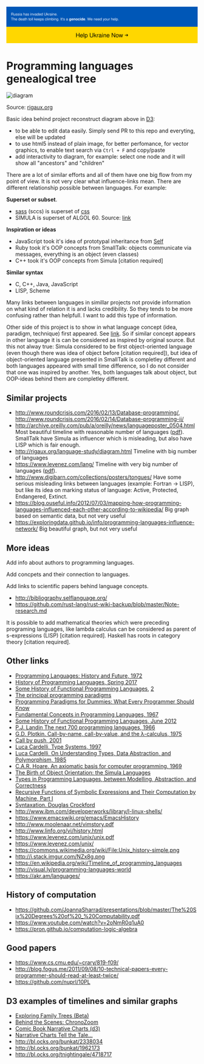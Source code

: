 [![Stand With Ukraine](https://raw.githubusercontent.com/vshymanskyy/StandWithUkraine/main/banner2-direct.svg)](https://vshymanskyy.github.io/StandWithUkraine)

# Programming languages genealogical tree

![diagram](https://rawgithub.com/stereobooster/programming-languages-genealogical-tree/gh-pages/img/diagram.svg)

Source: [rigaux.org](http://rigaux.org/language-study/diagram.html)

Basic idea behind project reconstruct diagram above in [D3](https://d3js.org/):

  - to be able to edit data easily. Simply send PR to this repo and everyting, else will be updated
  - to use html5 instead of plain image, for better perfomance, for vector graphics, to enable text search via `Ctrl + F` and copy/paste
  - add interactivity to diagram, for example: select one node and it will show all "ancestors" and "children"

There are a lot of similar efforts and all of them have one big flow from my point of view. It is not very clear what influence-links mean. There are different relationship possible between languages. For example:

**Superset or subset**.

  - [sass](http://sass-lang.com/) (sccs) is superset of [css](https://www.w3.org/Style/CSS/Overview.en.html)
  - SIMULA is superset of ALGOL 60. Source: [link](http://www.edelweb.fr/Simula/#7)

**Inspiration or ideas**

  - JavaScript took it's idea of prototypal inheritance from [Self](https://en.wikipedia.org/wiki/Self_(programming_language))
  - Ruby took it's OOP concepts from SmallTalk: objects communicate  via messages, everything is an object (even classes)
  - C++ took it's OOP concepts from Simula [citation required]

**Similar syntax**

  - C, C++, Java, JavaScript
  - LISP, Scheme

Many links between languages in simillar projects not provide information on what kind of relation it is and lacks credibility. So they tends to be more confusing rather than helpfull. I want to add this type of information.

Other side of this project is to show in what language concept (idea, paradigm, technique) first appeared. See [link](http://rigaux.org/language-study/concepts-history.html). So if similar concept appears in other language it is can be considered as inspired by original source. But this not alway true: Simula considered to be first object-oriented language (even though there was idea of object before [citation required]), but idea of object-oriented language presented in SmallTalk is completley different and both languages appeared with small time difference, so I do not consider that one was inspired by another. Yes, both languages talk about object, but OOP-ideas behind them are completley different.

## Similar projects

 - http://www.roundcrisis.com/2016/02/13/Database-programming/, http://www.roundcrisis.com/2016/02/14/Database-programming-ii/
 - http://archive.oreilly.com/pub/a/oreilly/news/languageposter_0504.html Most beautiful timeline with reasonable number of languages ([pdf](http://cdn.oreillystatic.com/news/graphics/prog_lang_poster.pdf)). SmallTalk have Simula as influencer which is misleading, but also have LISP which is fair enough.
 - http://rigaux.org/language-study/diagram.html Timeline with big number of languages
 - https://www.levenez.com/lang/ Timeline with very big number of languages ([pdf](https://www.levenez.com/lang/lang.pdf)).
 - http://www.digibarn.com/collections/posters/tongues/ Have some serious misleading links between languages (example: Fortran -> LISP), but like its idea on marking status of language: Active, Protected, Endangered, Extinct.
 - https://blog.ouseful.info/2012/07/03/mapping-how-programming-languages-influenced-each-other-according-to-wikipedia/ Big graph based on semantic data, but not very useful
 - https://exploringdata.github.io/info/programming-languages-influence-network/ Big beautiful graph, but not very useful

## More ideas

Add info about authors to programming languages.

Add concpets and their connection to languages.

Add links to scientific papers behind language concepts.
  - http://bibliography.selflanguage.org/
  - https://github.com/rust-lang/rust-wiki-backup/blob/master/Note-research.md

It is possible to add mathematical theories which were preceding programing languages, like lambda calculus can be considered as parent of  s-expressions (LISP) [citation required]. Haskell has roots in category theory [citation required].

## Other links

 - [Programming Languages: History and Future, 1972](https://www.csee.umbc.edu/courses/undergraduate/CMSC331/resources/papers/sammet1972.pdf)
 - [History of Programming Languages, Spring 2017](https://github.com/nuprl/hopl-s2017)
 - [Some History of Functional Programming Languages](https://www.cs.kent.ac.uk/people/staff/dat/tfp12/tfp12.pdf), [2](http://www-fp.cs.st-andrews.ac.uk/tifp/TFP2012/TFP_2012/Turner.pdf)
- [The principal programming paradigms](https://www.info.ucl.ac.be/~pvr/paradigmsDIAGRAMeng108.pdf)
- [Programming Paradigms for Dummies: What Every Programmer Should Know](https://www.info.ucl.ac.be/~pvr/VanRoyChapter.pdf)
- [Fundamental Concepts in Programming Languages, 1967](https://github.com/papers-we-love/papers-we-love/blob/master/plt/fundamental-concepts-in-programming-languages.pdf)
 - [Some History of Functional Programming Languages, June 2012](https://www.cs.kent.ac.uk/people/staff/dat/tfp12/tfp12.pdf)
 - [P.J. Landin The next 700 programming languages, 1966](https://www.cs.cmu.edu/~crary/819-f09/Landin66.pdf)
 - [G.D. Plotkin. Call-by-name, call-by-value, and the λ-calculus, 1975](http://homepages.inf.ed.ac.uk/gdp/publications/cbn_cbv_lambda.pdf)
 - [Call by push, 2001](http://www.cs.bham.ac.uk/~pbl/papers/thesisqmwphd.pdf)
 - [Luca Cardelli, Type Systems, 1997](http://lucacardelli.name/Papers/TypeSystems.pdf)
 - [Luca Cardelli, On Understanding Types, Data Abstraction, and Polymorphism, 1985](http://lucacardelli.name/Papers/OnUnderstanding.A4.pdf)
 - [C.A.R. Hoare. An axiomatic basis for computer programming, 1969](https://www.cs.cmu.edu/~crary/819-f09/Hoare69.pdf)
 - [The Birth of Object Orientation: the Simula Languages](http://www.olejohandahl.info/papers/Birth-of-S.pdf)
 - [Types in Programming Languages, between Modelling, Abstraction, and Correctness](http://www.cs.unibo.it/~martini/papers-to-ftp/Cie-revised.pdf)
 - [Recursive Functions of Symbolic Expressions and Their Computation by Machine, Part I](http://www-formal.stanford.edu/jmc/recursive.pdf)
 - [Syntaxation. Douglas Crockford](https://www.youtube.com/watch?v=Nlqv6NtBXcA)
 - http://www.ibm.com/developerworks/library/l-linux-shells/
 - https://www.emacswiki.org/emacs/EmacsHistory
 - http://www.moolenaar.net/vimstory.pdf
 - http://www.linfo.org/vi/history.html
 - https://www.levenez.com/unix/unix.pdf
 - https://www.levenez.com/unix/
 - https://commons.wikimedia.org/wiki/File:Unix_history-simple.png
 - http://i.stack.imgur.com/NZx8g.png
 - https://en.wikipedia.org/wiki/Timeline_of_programming_languages
 - http://visual.ly/programming-languages-world
 - https://akr.am/languages/

## History of computation

- https://github.com/JoannaSharrad/presentations/blob/master/The%20Six%20Degrees%20of%20_%20Computability.pdf
- https://www.youtube.com/watch?v=2oNmR0q1uA0
- https://pron.github.io/computation-logic-algebra

## Good papers

- https://www.cs.cmu.edu/~crary/819-f09/
- http://blog.fogus.me/2011/09/08/10-technical-papers-every-programmer-should-read-at-least-twice/
- https://github.com/nuprl/10PL

## D3 examples of timelines and similar graphs

 - [Exploring Family Trees (Beta)](https://learnforeverlearn.com/ancestors/)
 - [Behind the Scenes: ChronoZoom](http://research.kraeutli.com/index.php/2014/01/behind-the-scenes-chronozoom/)
 - [Comic Book Narrative Charts (d3)](http://csclub.uwaterloo.ca/~n2iskand/?page_id=13)
 - [Narrative Charts Tell the Tale…](https://blog.ouseful.info/2014/04/07/narrative-charts-tell-the-tale/)
 - http://bl.ocks.org/bunkat/2338034
 - http://bl.ocks.org/bunkat/1962173
 - http://bl.ocks.org/tnightingale/4718717










